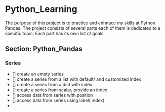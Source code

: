 
# Python_Learning

The purpose of this project is to practice and enhnace my skills at Python Pandas.
The project consists of several parts each of them is dedicated to a specific topic.
Each part has its own list of goals.

## Section: Python_Pandas
### Series
- [] create an empty series
- [] create a series from a list with default/ and customized index
- [] create a series from a dict with index 
- [] create a series from scalar, provide an index
- [] access data from series with position
- [] access data from series using label( index)
- 
